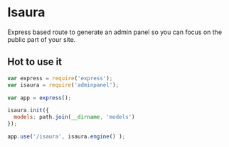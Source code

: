 # Isaura

Express based route to generate an admin panel so you can focus on the public part of your site.




## Hot to use it

```javascript
var express = require('express');
var isaura = require('adminpanel');

var app = express();

isaura.init({
  models: path.join(__dirname, 'models')
});

app.use('/isaura', isaura.engine() );


```